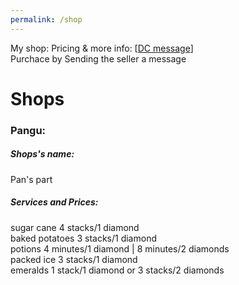 ```yaml
---
permalink: /shop
---
```

<!-- Global site tag (gtag.js) - Google Analytics -->
<script async src="https://www.googletagmanager.com/gtag/js?id=G-CE0X98EPBJ"></script>
<script>
  window.dataLayer = window.dataLayer || [];
  function gtag(){dataLayer.push(arguments);}
  gtag('js', new Date());

  gtag('config', 'G-CE0X98EPBJ');
</script>
My shop: 
Pricing & more info: [[DC message](https://discord.com/channels/689773045279096849/727335619755245639/802174773454962709)] \
Purchace by Sending the seller a message

# Shops
### Pangu:
##### Shops's name: 
Pan's part
##### Services and Prices:
sugar cane 4 stacks/1 diamond \
baked potatoes 3 stacks/1 diamond \
potions 4 minutes/1 diamond | 8 minutes/2 diamonds \
packed ice 3 stacks/1 diamond \
emeralds 1 stack/1 diamond or 3 stacks/2 diamonds
